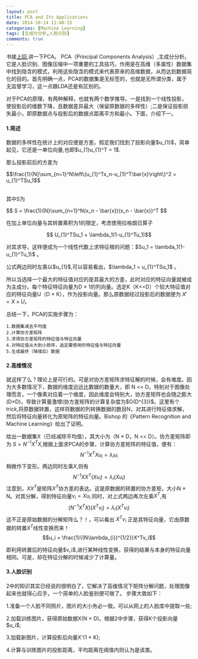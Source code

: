 ```yaml
---
layout: post
title: PCA and Its Applications
date: 2014-10-14 11:40:15
categories: [Machine Learning]
tags: [主成分分析,人脸识别]
comments: true
---
```

书接[上回](/blog/2014/04/10/seperate-a-sperable-filter/),讲一下PCA。
PCA（Principal Components Analysis）,主成分分析。它是人脸识别、图像压缩中一项重要的工具技巧，作用是在高维（多属性）数据集中找到隐含的模式，利用这些隐含的模式来代表原来的高维数据，从而达到数据简化的目的。首先明确一点，PCA的数据集是无标签的，也就是无所谓分类，属于无监督学习，这一点跟LDA还是有区别的。

对于PCA的原理，有两种解释，也就有两个数学推导。一是找到一个线性投影，使投影后的维数下降，且数据差异最大（保留原数据的多样性）;二是保证投影损失最小，即原数据点与投影后的数据点距离平方和最小。下面，介绍下一。

<!--more-->

<h4>1.简述</h4>
<p>数据的多样性在统计上的对应便是方差。假定我们找到了投影向量$u_{1}$，简单起见，它还是一单位向量,也即$u_{1}u_{1}^T = 1$.</p>
<p>那么投影前后的方差为</p>
<p>$$\frac{1}{N}\sum_{n=1}^N\left\{u_{1}^Tx_n-u_{1}^T\bar{x}\right\}^2 = u_{1}^TSu_1$$</p>
<br>
其中S为
<p>$$ S = \frac{1}{N}\sum_{n=1}^N(x_n - \bar{x})(x_n - \bar{x})^T $$</p>

<p>在加上单位向量与其转置乘积为1的限定，考虑使用拉格朗日算子</p>
<center>$$ U_{1}^TSu_1 + \lambda_1(1-u_{1}^Tu_1)$$</center>
<p>对其求导，这样便成为一个线性代数上求特征根的问题：$Su_1 = \lambda_1(1-u_{1}^Tu_1)$ 。</p>
<p>公式两边同时左乘以$u_{1}$,可以容易看出，$\lambda_1 = u_{1}^TSu_1$ 。</p>

所以当选择一个最大的特征值对应的是其最大的方差，此时对应的特征向量就被成为主成分。每个特征特征向量为D × 1的列向量。选定K（K<=D）个较大特征值对应的特征向量U（D × K），作为投影向量。那么原数据经过投影后的数据便为 $X' = X × U$。

总结一下，PCA的实施步骤为：

    1.数据集减去平均值
    2.计算协方差矩阵
    3.求得协方差矩阵的特征值与特征向量
    4.对特征值从大到小排序，选定要使用的特征值与特征向量
    5.生成最终（降维后）数据

<h4>2.高维情况</h4>
<p>就这样了么？理论上是可行的。可是对协方差矩阵求特征解的时候，会有难度。因为大多数情况下，数据的维度远远比数据的数量大，即 N << D。特别对于图像处理而言，一个像素对应着一个维度，因此维度会特别大，协方差矩阵也会随之膨大(D×D)，导致计算量激增(协方差矩阵的计算复杂度为$O(D^{3})$。这里有个trick,将原数据转置，这样将数据的列转换数据的数目N，对其进行特征值求解，然后将特征向量转化为原矩阵的特征向量。Bishop 的《Pattern Recognition and Machine Learning》给出了证明。</p>

给出一数据集X（已经减除平均值），其大小为（N × D，N << D）。协方差矩阵即为 $S = N^{-1}X^{T}X$,根据上面求PCA的步骤，计算协方差矩阵的特征值，便有：
$$N^{-1}X^{T}Xu_{i} = {\lambda}_{i}u_i$$
稍微作下变形。两边同时左乘$X$,则有
$$N^{-1}XX^T(Xu_{i}) = \lambda_{i}(Xu_{i})$$
注意到，$XX^T$是矩阵$X^T$协方差的表达。这是原数据的转置的协方差矩，大小N × N。对其分解，得到特征向量$v_i = Xu_i$
同时，对上式两边再次左乘$X^T$,有
$$(N^{-1}X^TX)(X^Tv_i) = \lambda_{i}(X^Tv_i)$$
这不正是原始数据的分解矩阵么？！，可以看出 $X^Tv_i$ 正是其特征向量，它由原数据的转置$X^T$线性变换而来！
$$u_i = \frac{1}{(N\lambda_{i})^{1/2}}X^Tv_i$$
<p>即利用转置后的特征向量$v_i$,进行某种线性变换，获得的结果与本身的特征向量相同。可是，却在特征分解的时候减少了计算量。</p>

<h4>3.人脸识别</h4>
  
<p>2中的知识其实已经说的很明白了，它解决了高维情况下矩阵分解问题，处理图像起来也就得心应手，一个简单的人脸鉴别便可做了。
步骤大致如下：</p>

<p>1.准备一个人脸不同照片，图片的大小务必一致。可以从网上的人脸库中提取一些;  
<p>2.加载训练图片，获得原始数据X(N × D)。根据2中步骤，获得K个投影向量$u_i$; 
<p>3.加载新图片，计算投影后向量X'(1 × K); 
<p>4.计算与训练图片的投影距离，平均距离在阈值内则认为是该类。


